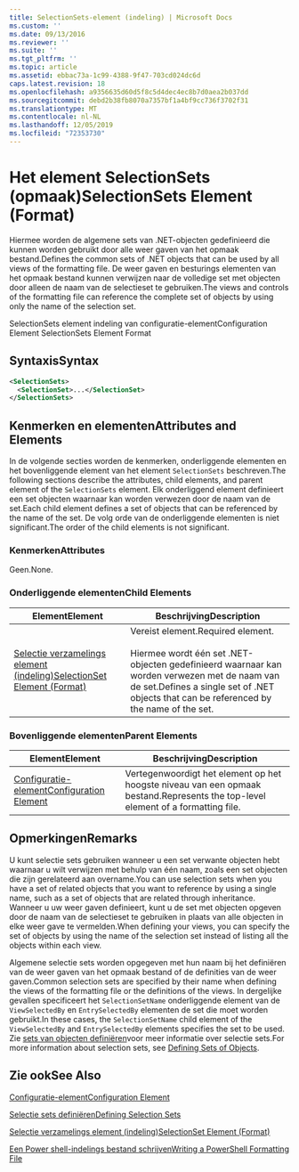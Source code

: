 ```yaml
---
title: SelectionSets-element (indeling) | Microsoft Docs
ms.custom: ''
ms.date: 09/13/2016
ms.reviewer: ''
ms.suite: ''
ms.tgt_pltfrm: ''
ms.topic: article
ms.assetid: ebbac73a-1c99-4388-9f47-703cd024dc6d
caps.latest.revision: 18
ms.openlocfilehash: a9356635d60d5f8c5d4dec4ec8b7d0aea2b037dd
ms.sourcegitcommit: debd2b38fb8070a7357bf1a4bf9cc736f3702f31
ms.translationtype: MT
ms.contentlocale: nl-NL
ms.lasthandoff: 12/05/2019
ms.locfileid: "72353730"
---
```

# <a name="selectionsets-element-format"></a><span data-ttu-id="95068-102">Het element SelectionSets (opmaak)</span><span class="sxs-lookup"><span data-stu-id="95068-102">SelectionSets Element (Format)</span></span>

<span data-ttu-id="95068-103">Hiermee worden de algemene sets van .NET-objecten gedefinieerd die kunnen worden gebruikt door alle weer gaven van het opmaak bestand.</span><span class="sxs-lookup"><span data-stu-id="95068-103">Defines the common sets of .NET objects that can be used by all views of the formatting file.</span></span> <span data-ttu-id="95068-104">De weer gaven en besturings elementen van het opmaak bestand kunnen verwijzen naar de volledige set met objecten door alleen de naam van de selectieset te gebruiken.</span><span class="sxs-lookup"><span data-stu-id="95068-104">The views and controls of the formatting file can reference the complete set of objects by using only the name of the selection set.</span></span>

<span data-ttu-id="95068-105">SelectionSets element indeling van configuratie-element</span><span class="sxs-lookup"><span data-stu-id="95068-105">Configuration Element SelectionSets Element Format</span></span>

## <a name="syntax"></a><span data-ttu-id="95068-106">Syntaxis</span><span class="sxs-lookup"><span data-stu-id="95068-106">Syntax</span></span>

```xml
<SelectionSets>
  <SelectionSet>...</SelectionSet>
</SelectionSets>
```

## <a name="attributes-and-elements"></a><span data-ttu-id="95068-107">Kenmerken en elementen</span><span class="sxs-lookup"><span data-stu-id="95068-107">Attributes and Elements</span></span>

<span data-ttu-id="95068-108">In de volgende secties worden de kenmerken, onderliggende elementen en het bovenliggende element van het element `SelectionSets` beschreven.</span><span class="sxs-lookup"><span data-stu-id="95068-108">The following sections describe the attributes, child elements, and parent element of the `SelectionSets` element.</span></span> <span data-ttu-id="95068-109">Elk onderliggend element definieert een set objecten waarnaar kan worden verwezen door de naam van de set.</span><span class="sxs-lookup"><span data-stu-id="95068-109">Each child element defines a set of objects that can be referenced by the name of the set.</span></span> <span data-ttu-id="95068-110">De volg orde van de onderliggende elementen is niet significant.</span><span class="sxs-lookup"><span data-stu-id="95068-110">The order of the child elements is not significant.</span></span>

### <a name="attributes"></a><span data-ttu-id="95068-111">Kenmerken</span><span class="sxs-lookup"><span data-stu-id="95068-111">Attributes</span></span>

<span data-ttu-id="95068-112">Geen.</span><span class="sxs-lookup"><span data-stu-id="95068-112">None.</span></span>

### <a name="child-elements"></a><span data-ttu-id="95068-113">Onderliggende elementen</span><span class="sxs-lookup"><span data-stu-id="95068-113">Child Elements</span></span>

|<span data-ttu-id="95068-114">Element</span><span class="sxs-lookup"><span data-stu-id="95068-114">Element</span></span>|<span data-ttu-id="95068-115">Beschrijving</span><span class="sxs-lookup"><span data-stu-id="95068-115">Description</span></span>|
|-------------|-----------------|
|[<span data-ttu-id="95068-116">Selectie verzamelings element (indeling)</span><span class="sxs-lookup"><span data-stu-id="95068-116">SelectionSet Element (Format)</span></span>](./selectionset-element-format.md)|<span data-ttu-id="95068-117">Vereist element.</span><span class="sxs-lookup"><span data-stu-id="95068-117">Required element.</span></span><br /><br /> <span data-ttu-id="95068-118">Hiermee wordt één set .NET-objecten gedefinieerd waarnaar kan worden verwezen met de naam van de set.</span><span class="sxs-lookup"><span data-stu-id="95068-118">Defines a single set of .NET objects that can be referenced by the name of the set.</span></span>|

### <a name="parent-elements"></a><span data-ttu-id="95068-119">Bovenliggende elementen</span><span class="sxs-lookup"><span data-stu-id="95068-119">Parent Elements</span></span>

|<span data-ttu-id="95068-120">Element</span><span class="sxs-lookup"><span data-stu-id="95068-120">Element</span></span>|<span data-ttu-id="95068-121">Beschrijving</span><span class="sxs-lookup"><span data-stu-id="95068-121">Description</span></span>|
|-------------|-----------------|
|[<span data-ttu-id="95068-122">Configuratie-element</span><span class="sxs-lookup"><span data-stu-id="95068-122">Configuration Element</span></span>](./configuration-element-format.md)|<span data-ttu-id="95068-123">Vertegenwoordigt het element op het hoogste niveau van een opmaak bestand.</span><span class="sxs-lookup"><span data-stu-id="95068-123">Represents the top-level element of a formatting file.</span></span>|

## <a name="remarks"></a><span data-ttu-id="95068-124">Opmerkingen</span><span class="sxs-lookup"><span data-stu-id="95068-124">Remarks</span></span>

<span data-ttu-id="95068-125">U kunt selectie sets gebruiken wanneer u een set verwante objecten hebt waarnaar u wilt verwijzen met behulp van één naam, zoals een set objecten die zijn gerelateerd aan overname.</span><span class="sxs-lookup"><span data-stu-id="95068-125">You can use selection sets when you have a set of related objects that you want to reference by using a single name, such as a set of objects that are related through inheritance.</span></span> <span data-ttu-id="95068-126">Wanneer u uw weer gaven definieert, kunt u de set met objecten opgeven door de naam van de selectieset te gebruiken in plaats van alle objecten in elke weer gave te vermelden.</span><span class="sxs-lookup"><span data-stu-id="95068-126">When defining your views, you can specify the set of objects by using the name of the selection set instead of listing all the objects within each view.</span></span>

<span data-ttu-id="95068-127">Algemene selectie sets worden opgegeven met hun naam bij het definiëren van de weer gaven van het opmaak bestand of de definities van de weer gaven.</span><span class="sxs-lookup"><span data-stu-id="95068-127">Common selection sets are specified by their name when defining the views of the formatting file or the definitions of the views.</span></span> <span data-ttu-id="95068-128">In dergelijke gevallen specificeert het `SelectionSetName` onderliggende element van de `ViewSelectedBy` en `EntrySelectedBy` elementen de set die moet worden gebruikt.</span><span class="sxs-lookup"><span data-stu-id="95068-128">In these cases, the `SelectionSetName` child element of the `ViewSelectedBy` and `EntrySelectedBy` elements specifies the set to be used.</span></span> <span data-ttu-id="95068-129">Zie [sets van objecten definiëren](./defining-selection-sets.md)voor meer informatie over selectie sets.</span><span class="sxs-lookup"><span data-stu-id="95068-129">For more information about selection sets, see [Defining Sets of Objects](./defining-selection-sets.md).</span></span>

## <a name="see-also"></a><span data-ttu-id="95068-130">Zie ook</span><span class="sxs-lookup"><span data-stu-id="95068-130">See Also</span></span>

[<span data-ttu-id="95068-131">Configuratie-element</span><span class="sxs-lookup"><span data-stu-id="95068-131">Configuration Element</span></span>](./configuration-element-format.md)

[<span data-ttu-id="95068-132">Selectie sets definiëren</span><span class="sxs-lookup"><span data-stu-id="95068-132">Defining Selection Sets</span></span>](./defining-selection-sets.md)

[<span data-ttu-id="95068-133">Selectie verzamelings element (indeling)</span><span class="sxs-lookup"><span data-stu-id="95068-133">SelectionSet Element (Format)</span></span>](./selectionset-element-format.md)

[<span data-ttu-id="95068-134">Een Power shell-indelings bestand schrijven</span><span class="sxs-lookup"><span data-stu-id="95068-134">Writing a PowerShell Formatting File</span></span>](./writing-a-powershell-formatting-file.md)

